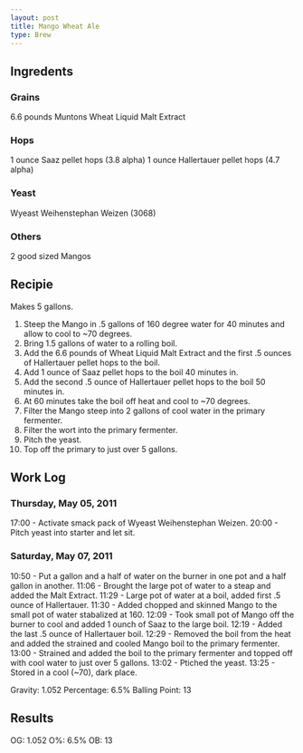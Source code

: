 ```yaml
---
layout: post
title: Mango Wheat Ale
type: Brew
---
```


## Ingredents ##
### Grains ###
6.6 pounds Muntons Wheat Liquid Malt Extract

### Hops ###
1 ounce Saaz pellet hops (3.8 alpha)
1 ounce Hallertauer pellet hops (4.7 alpha)

### Yeast ###
Wyeast Weihenstephan Weizen (3068)

### Others ###
2 good sized Mangos

## Recipie ##
Makes 5 gallons.  

1. Steep the Mango in .5 gallons of 160 degree water for 40 minutes and allow to cool to ~70 degrees.
2. Bring 1.5 gallons of water to a rolling boil.
3. Add the 6.6 pounds of Wheat Liquid Malt Extract and the first .5 ounces of Hallertauer pellet hops to the boil.
4. Add 1 ounce of Saaz pellet hops to the boil 40 minutes in.
5. Add the second .5 ounce of Hallertauer pellet hops to the boil 50 minutes in.
6. At 60 minutes take the boil off heat and cool to ~70 degrees.
7. Filter the Mango steep into 2 gallons of cool water in the primary fermenter.
8. Filter the wort into the primary fermenter.
9. Pitch the yeast.
10. Top off the primary to just over 5 gallons. 

## Work Log ##
### Thursday, May 05, 2011 ###
17:00 - Activate smack pack of Wyeast Weihenstephan Weizen.
20:00 - Pitch yeast into starter and let sit.

### Saturday, May 07, 2011 ###
10:50 - Put a gallon and a half of water on the burner in one pot and a half gallon in another.
11:06 - Brought the large pot of water to a steap and added the Malt Extract. 
11:29 - Large pot of water at a boil, added first .5 ounce of Hallertauer.
11:30 - Added chopped and skinned Mango to the small pot of water stabalized at 160.
12:09 - Took small pot of Mango off the burner to cool and added 1 ounch of Saaz to the large boil.
12:19 - Added the last .5 ounce of Hallertauer boil.
12:29 - Removed the boil from the heat and added the strained and cooled Mango boil to the primary fermenter.
13:00 - Strained and added the boil to the primary fermenter and topped off with cool water to just over 5 gallons.
13:02 - Ptiched the yeast.
13:25 - Stored in a cool (~70), dark place.

Gravity: 1.052
Percentage: 6.5%
Balling Point: 13

## Results ##

OG: 1.052
O%: 6.5%
OB: 13
